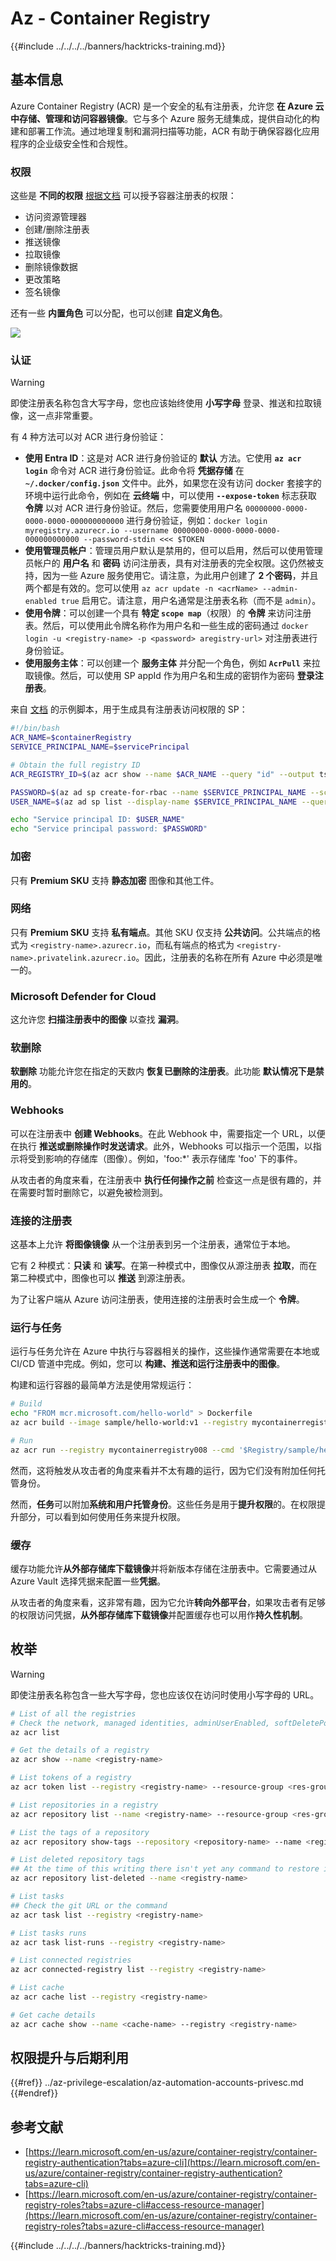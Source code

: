 # Az - Container Registry

{{#include ../../../../banners/hacktricks-training.md}}

## 基本信息

Azure Container Registry (ACR) 是一个安全的私有注册表，允许您 **在 Azure 云中存储、管理和访问容器镜像**。它与多个 Azure 服务无缝集成，提供自动化的构建和部署工作流。通过地理复制和漏洞扫描等功能，ACR 有助于确保容器化应用程序的企业级安全性和合规性。

### 权限

这些是 **不同的权限** [根据文档](https://learn.microsoft.com/en-us/azure/container-registry/container-registry-roles?tabs=azure-cli#access-resource-manager) 可以授予容器注册表的权限：

- 访问资源管理器
- 创建/删除注册表
- 推送镜像
- 拉取镜像
- 删除镜像数据
- 更改策略
- 签名镜像

还有一些 **内置角色** 可以分配，也可以创建 **自定义角色**。

![](</images/registry_roles.png>)

### 认证

> [!WARNING]
> 即使注册表名称包含大写字母，您也应该始终使用 **小写字母** 登录、推送和拉取镜像，这一点非常重要。

有 4 种方法可以对 ACR 进行身份验证：

- **使用 Entra ID**：这是对 ACR 进行身份验证的 **默认** 方法。它使用 **`az acr login`** 命令对 ACR 进行身份验证。此命令将 **凭据存储** 在 **`~/.docker/config.json`** 文件中。此外，如果您在没有访问 docker 套接字的环境中运行此命令，例如在 **云终端** 中，可以使用 **`--expose-token`** 标志获取 **令牌** 以对 ACR 进行身份验证。然后，您需要使用用户名 `00000000-0000-0000-0000-000000000000` 进行身份验证，例如：`docker login myregistry.azurecr.io --username 00000000-0000-0000-0000-000000000000 --password-stdin <<< $TOKEN`
- **使用管理员帐户**：管理员用户默认是禁用的，但可以启用，然后可以使用管理员帐户的 **用户名** 和 **密码** 访问注册表，具有对注册表的完全权限。这仍然被支持，因为一些 Azure 服务使用它。请注意，为此用户创建了 **2 个密码**，并且两个都是有效的。您可以使用 `az acr update -n <acrName> --admin-enabled true` 启用它。请注意，用户名通常是注册表名称（而不是 `admin`）。
- **使用令牌**：可以创建一个具有 **特定 `scope map`**（权限）的 **令牌** 来访问注册表。然后，可以使用此令牌名称作为用户名和一些生成的密码通过 `docker login -u <registry-name> -p <password> aregistry-url>` 对注册表进行身份验证。
- **使用服务主体**：可以创建一个 **服务主体** 并分配一个角色，例如 **`AcrPull`** 来拉取镜像。然后，可以使用 SP appId 作为用户名和生成的密钥作为密码 **登录注册表**。

来自 [文档](https://learn.microsoft.com/en-us/azure/container-registry/container-registry-auth-service-principal) 的示例脚本，用于生成具有注册表访问权限的 SP：
```bash
#!/bin/bash
ACR_NAME=$containerRegistry
SERVICE_PRINCIPAL_NAME=$servicePrincipal

# Obtain the full registry ID
ACR_REGISTRY_ID=$(az acr show --name $ACR_NAME --query "id" --output tsv)

PASSWORD=$(az ad sp create-for-rbac --name $SERVICE_PRINCIPAL_NAME --scopes $ACR_REGISTRY_ID --role acrpull --query "password" --output tsv)
USER_NAME=$(az ad sp list --display-name $SERVICE_PRINCIPAL_NAME --query "[].appId" --output tsv)

echo "Service principal ID: $USER_NAME"
echo "Service principal password: $PASSWORD"
```
### 加密

只有 **Premium SKU** 支持 **静态加密** 图像和其他工件。

### 网络

只有 **Premium SKU** 支持 **私有端点**。其他 SKU 仅支持 **公共访问**。公共端点的格式为 `<registry-name>.azurecr.io`，而私有端点的格式为 `<registry-name>.privatelink.azurecr.io`。因此，注册表的名称在所有 Azure 中必须是唯一的。

### Microsoft Defender for Cloud

这允许您 **扫描注册表中的图像** 以查找 **漏洞**。

### 软删除

**软删除** 功能允许您在指定的天数内 **恢复已删除的注册表**。此功能 **默认情况下是禁用的**。

### Webhooks

可以在注册表中 **创建 Webhooks**。在此 Webhook 中，需要指定一个 URL，以便在执行 **推送或删除操作时发送请求**。此外，Webhooks 可以指示一个范围，以指示将受到影响的存储库（图像）。例如，'foo:*' 表示存储库 'foo' 下的事件。

从攻击者的角度来看，在注册表中 **执行任何操作之前** 检查这一点是很有趣的，并在需要时暂时删除它，以避免被检测到。

### 连接的注册表

这基本上允许 **将图像镜像** 从一个注册表到另一个注册表，通常位于本地。

它有 2 种模式：**只读** 和 **读写**。在第一种模式中，图像仅从源注册表 **拉取**，而在第二种模式中，图像也可以 **推送** 到源注册表。

为了让客户端从 Azure 访问注册表，使用连接的注册表时会生成一个 **令牌**。

### 运行与任务

运行与任务允许在 Azure 中执行与容器相关的操作，这些操作通常需要在本地或 CI/CD 管道中完成。例如，您可以 **构建、推送和运行注册表中的图像**。

构建和运行容器的最简单方法是使用常规运行：
```bash
# Build
echo "FROM mcr.microsoft.com/hello-world" > Dockerfile
az acr build --image sample/hello-world:v1 --registry mycontainerregistry008 --file Dockerfile .

# Run
az acr run --registry mycontainerregistry008 --cmd '$Registry/sample/hello-world:v1' /dev/null
```
然而，这将触发从攻击者的角度来看并不太有趣的运行，因为它们没有附加任何托管身份。

然而，**任务**可以附加**系统和用户托管身份**。这些任务是用于**提升权限**的。在权限提升部分，可以看到如何使用任务来提升权限。

### 缓存

缓存功能允许**从外部存储库下载镜像**并将新版本存储在注册表中。它需要通过从 Azure Vault 选择凭据来配置一些**凭据**。

从攻击者的角度来看，这非常有趣，因为它允许**转向外部平台**，如果攻击者有足够的权限访问凭据，**从外部存储库下载镜像**并配置缓存也可以用作**持久性机制**。

## 枚举

> [!WARNING]
> 即使注册表名称包含一些大写字母，您也应该仅在访问时使用小写字母的 URL。
```bash
# List of all the registries
# Check the network, managed identities, adminUserEnabled, softDeletePolicy, url...
az acr list

# Get the details of a registry
az acr show --name <registry-name>

# List tokens of a registry
az acr token list --registry <registry-name> --resource-group <res-group>

# List repositories in a registry
az acr repository list --name <registry-name> --resource-group <res-group>

# List the tags of a repository
az acr repository show-tags --repository <repository-name> --name <registry-name> --resource-group <res-group>

# List deleted repository tags
## At the time of this writing there isn't yet any command to restore it
az acr repository list-deleted --name <registry-name>

# List tasks
## Check the git URL or the command
az acr task list --registry <registry-name>

# List tasks runs
az acr task list-runs --registry <registry-name>

# List connected registries
az acr connected-registry list --registry <registry-name>

# List cache
az acr cache list --registry <registry-name>

# Get cache details
az acr cache show --name <cache-name> --registry <registry-name>
```
## 权限提升与后期利用

{{#ref}}
../az-privilege-escalation/az-automation-accounts-privesc.md
{{#endref}}

## 参考文献

- [https://learn.microsoft.com/en-us/azure/container-registry/container-registry-authentication?tabs=azure-cli](https://learn.microsoft.com/en-us/azure/container-registry/container-registry-authentication?tabs=azure-cli)
- [https://learn.microsoft.com/en-us/azure/container-registry/container-registry-roles?tabs=azure-cli#access-resource-manager](https://learn.microsoft.com/en-us/azure/container-registry/container-registry-roles?tabs=azure-cli#access-resource-manager)

{{#include ../../../../banners/hacktricks-training.md}}
